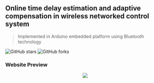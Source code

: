 ## Online time delay estimation and adaptive compensation in wireless networked control system

> Implemented in Arduino embedded platform using Bluetooth technology

![GitHub stars](https://img.shields.io/github/stars/SayanChakraborty126/WNCS_Delay_Estimation_Compensatio) 
![GitHub forks](https://img.shields.io/github/forks/SayanChakraborty126/WNCS_Delay_Estimation_Compensatio)

### Website Preview
<p align="center"> 
  <kbd>
    <a href="https://santoshrajkumar.github.io" target="_blank"><img src="readme_images/preview.png">
  </a>
  </kbd>
</p>

